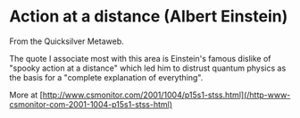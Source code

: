 
# Action at a distance (Albert Einstein)

From the Quicksilver Metaweb.

The quote I associate most with this area is Einstein's famous dislike of "spooky action at a distance" which led him to distrust quantum physics as the basis for a "complete explanation of everything".


More at [http://www.csmonitor.com/2001/1004/p15s1-stss.html](/http-www-csmonitor-com-2001-1004-p15s1-stss-html)
